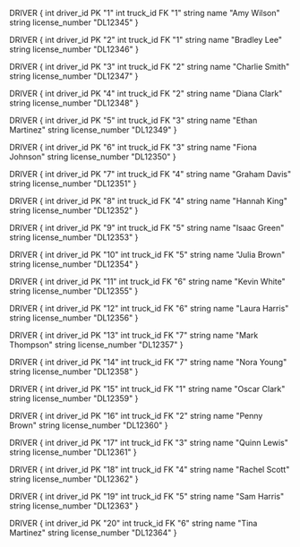 DRIVER { int driver_id PK "1" int truck_id FK "1" string name "Amy Wilson"
string license_number "DL12345" }

DRIVER { int driver_id PK "2" int truck_id FK "1" string name "Bradley Lee"
string license_number "DL12346" }

DRIVER { int driver_id PK "3" int truck_id FK "2" string name "Charlie Smith"
string license_number "DL12347" }

DRIVER { int driver_id PK "4" int truck_id FK "2" string name "Diana Clark"
string license_number "DL12348" }

DRIVER { int driver_id PK "5" int truck_id FK "3" string name "Ethan Martinez"
string license_number "DL12349" }

DRIVER { int driver_id PK "6" int truck_id FK "3" string name "Fiona Johnson"
string license_number "DL12350" }

DRIVER { int driver_id PK "7" int truck_id FK "4" string name "Graham Davis"
string license_number "DL12351" }

DRIVER { int driver_id PK "8" int truck_id FK "4" string name "Hannah King"
string license_number "DL12352" }

DRIVER { int driver_id PK "9" int truck_id FK "5" string name "Isaac Green"
string license_number "DL12353" }

DRIVER { int driver_id PK "10" int truck_id FK "5" string name "Julia Brown"
string license_number "DL12354" }

DRIVER { int driver_id PK "11" int truck_id FK "6" string name "Kevin White"
string license_number "DL12355" }

DRIVER { int driver_id PK "12" int truck_id FK "6" string name "Laura Harris"
string license_number "DL12356" }

DRIVER { int driver_id PK "13" int truck_id FK "7" string name "Mark Thompson"
string license_number "DL12357" }

DRIVER { int driver_id PK "14" int truck_id FK "7" string name "Nora Young"
string license_number "DL12358" }

DRIVER { int driver_id PK "15" int truck_id FK "1" string name "Oscar Clark"
string license_number "DL12359" }

DRIVER { int driver_id PK "16" int truck_id FK "2" string name "Penny Brown"
string license_number "DL12360" }

DRIVER { int driver_id PK "17" int truck_id FK "3" string name "Quinn Lewis"
string license_number "DL12361" }

DRIVER { int driver_id PK "18" int truck_id FK "4" string name "Rachel Scott"
string license_number "DL12362" }

DRIVER { int driver_id PK "19" int truck_id FK "5" string name "Sam Harris"
string license_number "DL12363" }

DRIVER { int driver_id PK "20" int truck_id FK "6" string name "Tina Martinez"
string license_number "DL12364" }
